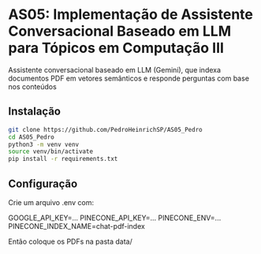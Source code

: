 # AS05: Implementação de Assistente Conversacional Baseado em LLM para Tópicos em Computação III
Assistente conversacional baseado em LLM (Gemini), que indexa documentos PDF em vetores semânticos e responde perguntas com base nos conteúdos

## Instalação
```bash
git clone https://github.com/PedroHeinrichSP/AS05_Pedro
cd AS05_Pedro
python3 -m venv venv
source venv/bin/activate
pip install -r requirements.txt
```
## Configuração

Crie um arquivo .env com:

GOOGLE_API_KEY=...
PINECONE_API_KEY=...
PINECONE_ENV=...
PINECONE_INDEX_NAME=chat-pdf-index

Então coloque os PDFs na pasta data/